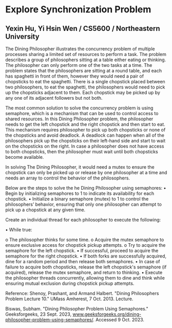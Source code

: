 #  Explore Synchronization Problem
##  Yexin Hu, Yi Hsin Wen / CS5600 / Northeastern University

The Dining Philosopher illustrates the concurrency problem of multiple processes sharing a limited set of resources to perform a task. The problem describes a group of philosophers sitting at a table either eating or thinking. The philosopher can only perform one of the two tasks at a time. The problem states that the philosophers are sitting at a round table, and each has spaghetti in front of them, however they would need a pair of chopsticks to eat the spaghetti. There is a single chopstick placed between two philosophers, to eat the spaghetti, the philosophers would need to pick up the chopsticks adjacent to them. Each chopstick may be picked up by any one of its adjacent followers but not both.

The most common solution to solve the concurrency problem is using semaphore, which is a mechanism that can be used to control access to shared resources. In this Dining Philosopher problem, the philosopher needs to get the left chopstick and the right chopstick and then start to eat. This mechanism requires philosopher to pick up both chopsticks or none of the chopsticks and avoid deadlock. A deadlock can happen when all of the philosophers pick up the chopsticks on their left-hand side and start to wait on the chopsticks on the right. In case a philosopher does not have access to both chopsticks, then the philosopher must wait until both chopsticks become available. 

In solving The Dining Philosopher, it would need a mutex to ensure the chopstick can only be picked up or release by one philosopher at a time and needs an array to control the behavior of the philosophers.

Below are the steps to solve the he Dining Philosopher using semaphores:
•    Begin by initializing semaphores to 1 to indicate its availability for each chopstick.
•    Initialize a binary semaphore (mutex) to 1 to control the philosophers’ behavior, ensuring that only one philosopher can attempt to pick up a chopstick at any given time.

Create an individual thread for each philosopher to execute the following:

•    While true:

o    The philosopher thinks for some time.
o    Acquire the mutex semaphore to ensure exclusive access for chopstick pickup attempts.
o    Try to acquire the semaphore for the left chopstick.
•    If successful, proceed to acquire the semaphore for the right chopstick.
•    If both forks are successfully acquired, dine for a random period and then release both semaphores.
•    In case of failure to acquire both chopsticks, release the left chopstick's semaphore (if acquired), release the mutex semaphore, and return to thinking.
•    Execute the philosopher threads concurrently, allowing them to dine and think while ensuring mutual exclusion during chopstick pickup attempts.

Reference:
Shenoy, Prashant, and Armand Halbert. "Dining Philosophers Problem Lecture 10." UMass Amherest, 7 Oct. 2013. Lecture.

Biswas, Subham. "Dining Philosopher Problem Using Semaphores." Geeksforgeeks, 23 Sept. 2023, www.geeksforgeeks.org/dining-philosopher-problem-using-semaphores/. Accessed 9 Oct. 2023.

